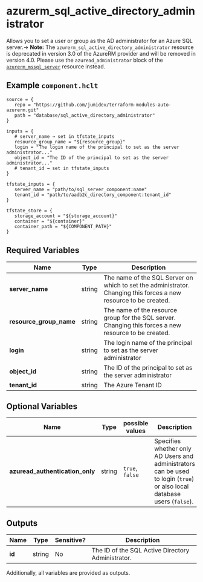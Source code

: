 # azurerm_sql_active_directory_administrator

Allows you to set a user or group as the AD administrator for an Azure SQL server.-> **Note:** The `azurerm_sql_active_directory_administrator` resource is deprecated in version 3.0 of the AzureRM provider and will be removed in version 4.0. Please use the `azuread_administrator` block of the [`azurerm_mssql_server`](https://registry.terraform.io/providers/hashicorp/azurerm/latest/docs/resources/mssql_server) resource instead.

## Example `component.hclt`

```hcl
source = {
   repo = "https://github.com/jumidev/terraform-modules-auto-azurerm.git"   
   path = "database/sql_active_directory_administrator"   
}

inputs = {
   # server_name → set in tfstate_inputs
   resource_group_name = "${resource_group}"   
   login = "The login name of the principal to set as the server administrator..."   
   object_id = "The ID of the principal to set as the server administrator..."   
   # tenant_id → set in tfstate_inputs
}

tfstate_inputs = {
   server_name = "path/to/sql_server_component:name"   
   tenant_id = "path/to/aadb2c_directory_component:tenant_id"   
}

tfstate_store = {
   storage_account = "${storage_account}"   
   container = "${container}"   
   container_path = "${COMPONENT_PATH}"   
}

```

## Required Variables

| Name | Type |  Description |
| ---- | --------- |  ----------- |
| **server_name** | string |  The name of the SQL Server on which to set the administrator. Changing this forces a new resource to be created. | 
| **resource_group_name** | string |  The name of the resource group for the SQL server. Changing this forces a new resource to be created. | 
| **login** | string |  The login name of the principal to set as the server administrator | 
| **object_id** | string |  The ID of the principal to set as the server administrator | 
| **tenant_id** | string |  The Azure Tenant ID | 

## Optional Variables

| Name | Type |  possible values |  Description |
| ---- | --------- |  ----------- | ----------- |
| **azuread_authentication_only** | string |  `true`, `false`  |  Specifies whether only AD Users and administrators can be used to login (`true`) or also local database users (`false`). | 



## Outputs

| Name | Type | Sensitive? | Description |
| ---- | ---- | --------- | --------- |
| **id** | string | No  | The ID of the SQL Active Directory Administrator. | 

Additionally, all variables are provided as outputs.
